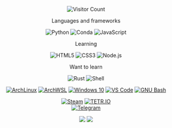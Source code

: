 <div align="center">
  
![Visitor Count](https://visitor-badge.glitch.me/badge?page_id=g3ner1c.g3ner1c)

Languages and frameworks
  
  ![Python](https://img.shields.io/badge/Python-FFD43B?style=for-the-badge&logo=python&logoColor=blue)
  ![Conda](https://img.shields.io/badge/conda-342B029.svg?&style=for-the-badge&logo=anaconda&logoColor=white)
  ![JavaScript](https://img.shields.io/badge/JavaScript-323330?style=for-the-badge&logo=javascript&logoColor=F7DF1)
  
Learning
  
  ![HTML5](https://img.shields.io/badge/HTML5-E34F26?style=for-the-badge&logo=html5&logoColor=white)
  ![CSS3](https://img.shields.io/badge/CSS3-1572B6?style=for-the-badge&logo=css3&logoColor=white)
  ![Node.js](https://img.shields.io/badge/Node.js-339933?style=for-the-badge&logo=nodedotjs&logoColor=white)
 
Want to learn
  
  ![Rust](https://img.shields.io/badge/Rust-black?style=for-the-badge&logo=rust&logoColor=#E57324)
  ![Shell](https://img.shields.io/badge/Shell_Script-121011?style=for-the-badge&logo=gnu-bash&logoColor=white)
  
[![ArchLinux](https://img.shields.io/badge/OS-ArchLinux-blue?style=flat&logo=arch-linux)](https://archlinux.org)
[![ArchWSL](https://img.shields.io/badge/OS-ArchWSL-blue?style=flat&logo=arch-linux)](https://github.com/yuk7/ArchWSL)
[![Windows 10](https://img.shields.io/badge/OS-Windows_10-blue?style=flat&logo=windows)](https://www.microsoft.com)
[![VS Code](https://img.shields.io/badge/IDE-VS_Code-blue?style=flat&logo=visualstudiocode)](https://code.visualstudio.com/)
[![GNU Bash](https://img.shields.io/badge/Shell-GNU_Bash-4EAA25?style=flat&logo=GNU%20Bash&logoColor=white)](https://www.gnu.org/software/bash/)
  
[![Steam](https://img.shields.io/badge/Steam-000000?style=flat&logo=steam&logoColor=white)](https://steamcommunity.com/profiles/76561198849263860)
[![TETR.IO](https://img.shields.io/badge/TETR.IO-GENER1C-blueviolet?style=flat)](https://ch.tetr.io/u/gener1c)  
[![Telegram](https://img.shields.io/badge/Telegram-gener1c-blue?style=flat&logo=telegram)](https://t.me/gener1c)

<img src="https://github-readme-stats.vercel.app/api?username=g3ner1c&count_private=true&show_icons=true&theme=dracula" />
<img src="https://github-readme-streak-stats.herokuapp.com?user=g3ner1c&theme=dracula" />

</div>
